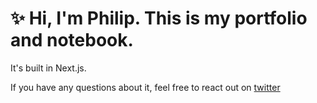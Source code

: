 # ✨ Hi, I'm Philip. This is my portfolio and notebook.
It's built in Next.js.

If you have any questions about it, feel free to react out on [twitter](https://twitter.com/philipcdavis)
